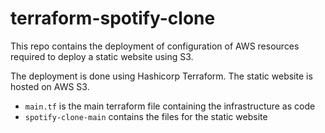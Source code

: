 # terraform-spotify-clone
This repo contains the deployment of configuration of AWS resources required to deploy a static website using S3.

The deployment is done using Hashicorp Terraform. The static website is hosted on AWS S3.

- `main.tf` is the main terraform file containing the infrastructure as code
- `spotify-clone-main` contains the files for the static website
